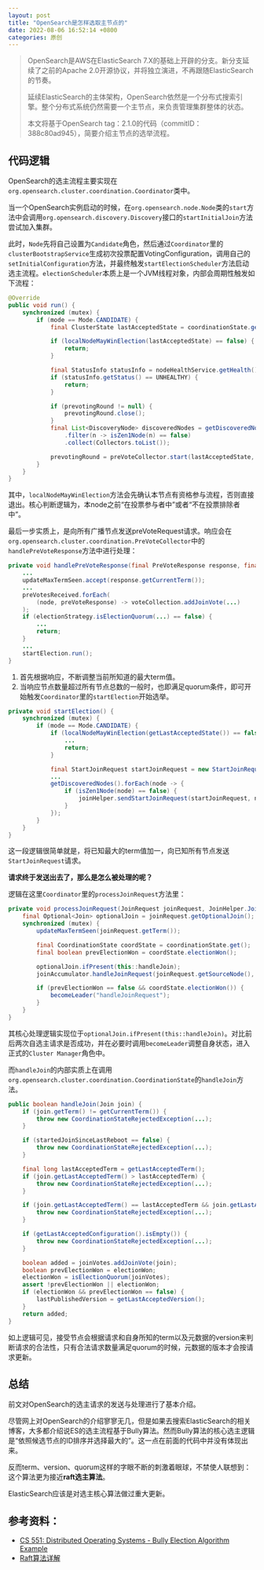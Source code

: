 ```yaml
---
layout: post
title: "OpenSearch是怎样选取主节点的"
date: 2022-08-06 16:52:14 +0800
categories: 原创
---
```


> OpenSearch是AWS在ElasticSearch 7.X的基础上开辟的分支。新分支延续了之前的Apache 2.0开源协议，并将独立演进，不再跟随ElasticSearch的节奏。
>
> 延续ElasticSearch的主体架构，OpenSearch依然是一个分布式搜索引擎。整个分布式系统仍然需要一个主节点，来负责管理集群整体的状态。
>
> 本文将基于OpenSearch tag：2.1.0的代码（commitID：388c80ad945），简要介绍主节点的选举流程。

## 代码逻辑

OpenSearch的选主流程主要实现在`org.opensearch.cluster.coordination.Coordinator`类中。

当一个OpenSearch实例启动的时候，在`org.opensearch.node.Node`类的`start`方法中会调用`org.opensearch.discovery.Discovery`接口的`startInitialJoin`方法尝试加入集群。

此时，`Node`先将自己设置为`Candidate`角色，然后通过`Coordinator`里的`clusterBootstrapService`生成初次投票配置VotingConfiguration，调用自己的`setInitialConfiguration`方法，并最终触发`startElectionScheduler`方法启动选主流程。`electionScheduler`本质上是一个JVM线程对象，内部会周期性触发如下流程：

```java
@Override
public void run() {
    synchronized (mutex) {
        if (mode == Mode.CANDIDATE) {
            final ClusterState lastAcceptedState = coordinationState.get().getLastAcceptedState();

            if (localNodeMayWinElection(lastAcceptedState) == false) {
                return;
            }

            final StatusInfo statusInfo = nodeHealthService.getHealth();
            if (statusInfo.getStatus() == UNHEALTHY) {
                return;
            }

            if (prevotingRound != null) {
                prevotingRound.close();
            }
            final List<DiscoveryNode> discoveredNodes = getDiscoveredNodes().stream()
                .filter(n -> isZen1Node(n) == false)
                .collect(Collectors.toList());

            prevotingRound = preVoteCollector.start(lastAcceptedState, discoveredNodes);
        }
    }
}
```

其中，`localNodeMayWinElection`方法会先确认本节点有资格参与流程，否则直接退出。核心判断逻辑为，本node之前“在投票参与者中”或者“不在投票排除者中”。

最后一步实质上，是向所有广播节点发送preVoteRequest请求。响应会在`org.opensearch.cluster.coordination.PreVoteCollector`中的`handlePreVoteResponse`方法中进行处理：

```java
private void handlePreVoteResponse(final PreVoteResponse response, final DiscoveryNode sender) {
    ...
    updateMaxTermSeen.accept(response.getCurrentTerm());
    ...
    preVotesReceived.forEach(
        (node, preVoteResponse) -> voteCollection.addJoinVote(...)
    );
    if (electionStrategy.isElectionQuorum(...) == false) {
        ...
        return;
    }
    ...
    startElection.run();
}

```

1. 首先根据响应，不断调整当前所知道的最大term值。
2. 当响应节点数量超过所有节点总数的一般时，也即满足quorum条件，即可开始触发`Coordinator`里的`startElection`开始选举。

```java
private void startElection() {
    synchronized (mutex) {
        if (mode == Mode.CANDIDATE) {
            if (localNodeMayWinElection(getLastAcceptedState()) == false) {
                ...
                return;
            }

            final StartJoinRequest startJoinRequest = new StartJoinRequest(getLocalNode(), Math.max(getCurrentTerm(), maxTermSeen) + 1);
            ...
            getDiscoveredNodes().forEach(node -> {
                if (isZen1Node(node) == false) {
                    joinHelper.sendStartJoinRequest(startJoinRequest, node);
                }
            });
        }
    }
}
```

这一段逻辑很简单就是，将已知最大的term值加一，向已知所有节点发送`StartJoinRequest`请求。

**请求终于发送出去了，那么是怎么被处理的呢？**

逻辑在这里`Coordinator`里的`processJoinRequest`方法里：

```java
private void processJoinRequest(JoinRequest joinRequest, JoinHelper.JoinCallback joinCallback) {
    final Optional<Join> optionalJoin = joinRequest.getOptionalJoin();
    synchronized (mutex) {
        updateMaxTermSeen(joinRequest.getTerm());

        final CoordinationState coordState = coordinationState.get();
        final boolean prevElectionWon = coordState.electionWon();

        optionalJoin.ifPresent(this::handleJoin);
        joinAccumulator.handleJoinRequest(joinRequest.getSourceNode(), joinCallback);

        if (prevElectionWon == false && coordState.electionWon()) {
            becomeLeader("handleJoinRequest");
        }
    }
}
```

其核心处理逻辑实现位于`optionalJoin.ifPresent(this::handleJoin)`。对比前后两次自选主请求是否成功，并在必要时调用`becomeLeader`调整自身状态，进入正式的`Cluster Manager`角色中。

而`handleJoin`的内部实质上在调用`org.opensearch.cluster.coordination.CoordinationState`的`handleJoin`方法。

```java
public boolean handleJoin(Join join) {
    if (join.getTerm() != getCurrentTerm()) {
        throw new CoordinationStateRejectedException(...);
    }

    if (startedJoinSinceLastReboot == false) {
        throw new CoordinationStateRejectedException(...);
    }

    final long lastAcceptedTerm = getLastAcceptedTerm();
    if (join.getLastAcceptedTerm() > lastAcceptedTerm) {
        throw new CoordinationStateRejectedException(...);
    }

    if (join.getLastAcceptedTerm() == lastAcceptedTerm && join.getLastAcceptedVersion() > getLastAcceptedVersionOrMetadataVersion()) {
        throw new CoordinationStateRejectedException(...);
    }

    if (getLastAcceptedConfiguration().isEmpty()) {
        throw new CoordinationStateRejectedException(...);
    }

    boolean added = joinVotes.addJoinVote(join);
    boolean prevElectionWon = electionWon;
    electionWon = isElectionQuorum(joinVotes);
    assert !prevElectionWon || electionWon;
    if (electionWon && prevElectionWon == false) {
        lastPublishedVersion = getLastAcceptedVersion();
    }
    return added;
}
```

如上逻辑可见，接受节点会根据请求和自身所知的term以及元数据的version来判断请求的合法性，只有合法请求数量满足quorum的时候，元数据的版本才会按请求更新。

## 总结

前文对OpenSearch的选主请求的发送与处理进行了基本介绍。

尽管网上对OpenSearch的介绍寥寥无几，但是如果去搜索ElasticSearch的相关博客，大多都介绍说ES的选主流程基于Bully算法。然而Bully算法的核心选主逻辑是“依照候选节点的ID排序并选择最大的”。这一点在前面的代码中并没有体现出来。

反而term、version、quorum这样的字眼不断的刺激着眼球，不禁使人联想到：这个算法更为接近**raft选主算法**。

ElasticSearch应该是对选主核心算法做过重大更新。

## 参考资料：

* [CS 551: Distributed Operating Systems - Bully Election Algorithm Example](https://www.cs.colostate.edu/~cs551/CourseNotes/Synchronization/BullyExample.html)
* [Raft算法详解](https://zhuanlan.zhihu.com/p/32052223)

